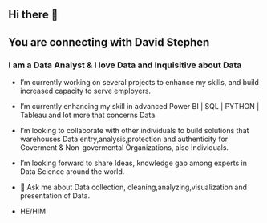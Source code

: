 ## Hi there 👋

## You are connecting with David Stephen

### I am a Data Analyst & I love Data and Inquisitive about Data 


- I’m currently working on several projects to enhance my skills, and build increased capacity to serve employers.
- I’m currently enhancing my skill in advanced Power BI | SQL | PYTHON | Tableau and lot more that concerns Data.
- I’m looking to collaborate with other individuals to build solutions that warehouses Data entry,analysis,protection and authenticity for Goverment & Non-govermental Organizations, also Individuals. 
- I’m looking forward to share Ideas, knowledge gap among experts in Data Science around the world.
- 💬 Ask me about Data collection, cleaning,analyzing,visualization and presentation of Data.
  
- HE/HIM

